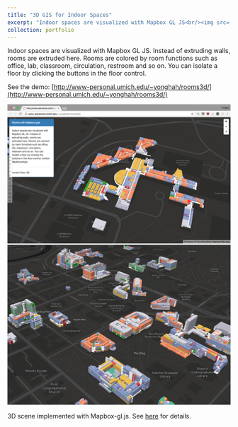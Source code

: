 ```yaml
---
title: "3D GIS for Indoor Spaces"
excerpt: "Indoor spaces are visualized with Mapbox GL JS<br/><img src='https://github.com/yonghah/yonghah2.github.io/raw/master/assets/img/projects/room3d_campus.png' width=500>"
collection: portfolio
---
```


Indoor spaces are visualized with Mapbox GL JS. Instead of extruding walls, rooms are extruded here. Rooms are colored by room functions such as office, lab, classroom, circulation, restroom and so on. You can isolate a floor by clicking the buttons in the floor control. 


See the demo:
[http://www-personal.umich.edu/~yonghah/rooms3d/](http://www-personal.umich.edu/~yonghah/rooms3d/)

<div>
	<img width='600' src="https://github.com/yonghah/yonghah2.github.io/raw/master/assets/img/projects/room3d_window.png"/>
</div>


<div>
	<img width='600' src="https://github.com/yonghah/yonghah2.github.io/raw/master/assets/img/projects/room3d_campus.png"/>
</div>

3D scene implemented with Mapbox-gl.js. See [here](https://www.mapbox.com/mapbox-gl-js/style-spec/#layers-fill-extrusion) for details. 
